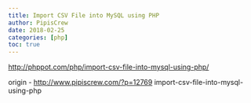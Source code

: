 ```yaml
---
title: Import CSV File into MySQL using PHP
author: PipisCrew
date: 2018-02-25
categories: [php]
toc: true
---
```


http://phppot.com/php/import-csv-file-into-mysql-using-php/

origin - http://www.pipiscrew.com/?p=12769 import-csv-file-into-mysql-using-php